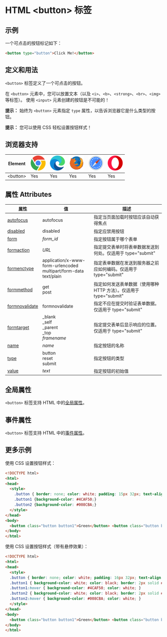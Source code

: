 HTML \<button> 标签
===

## 示例

一个可点击的按钮标记如下：

```HTML idoc:preview
<button type="button">Click Me!</button>
```

## 定义和用法

`<button>` 标签定义了一个可点击的按钮。

在 `<button>` 元素中，您可以放置文本（以及 `<i>`、`<b>`、`<strong>`、`<br>`、`<img>` 等标签）。 使用 `<input>` 元素创建的按钮是不可能的！

**提示：** 始终为 `<button>` 元素指定 `type` 属性，以告诉浏览器它是什么类型的按钮。

**提示：** 您可以使用 CSS 轻松设置按钮样式！

## 浏览器支持

| Element  | ![chrome][1] | ![edge][2] | ![firefox][3] | ![safari][4] | ![opera][5] |
| --------- | --- | --- | --- | --- | --- |
| \<button> | Yes | Yes | Yes | Yes | Yes |
<!--rehype:style=width: 100%; display: inline-table;-->

## 属性 Attributes

| 属性 | 值 | 描述 |
| ---- | ---- | ---- |
| [autofocus](./button_autofocus.md) | autofocus | 指定当页面加载时按钮应该自动获得焦点|
| [disabled](./button_disabled.md) | disabled | 指定应禁用按钮|
| [form](./button_form.md) | *form\_id* | 指定按钮属于哪个表单|
| [formaction](./button_formaction.md) | *URL* | 指定提交表单时将表单数据发送到何处。仅适用于 type="submit"|
| [formenctype](./button_formenctype.md) | application/x-www-form-urlencoded<br/>multipart/form-data text/plain | 指定表单数据在发送到服务器之前应如何编码。仅适用于 type="submit"|
| [formmethod](./button_formmethod.md) | get<br/>post | 指定如何发送表单数据（使用哪种 HTTP 方法）。仅适用于 type="submit"|
| [formnovalidate](./button_formnovalidate.md) | formnovalidate | 指定不应在提交时验证表单数据。仅适用于 type="submit"|
| [formtarget](./button_formtarget.md) | \_blank<br/>\_self<br/>\_parent<br/>\_top<br/>*framename* | 指定提交表单后显示响应的位置。仅适用于 type="submit"|
| [name](./button_name.md) | *name* | 指定按钮的名称|
| [type](./button_type.md) | button<br/>reset<br/>submit | 指定按钮的类型|
| [value](./button_value.md) | *text* | 指定按钮的初始值|
<!--rehype:style=width: 100%; display: inline-table;-->

## 全局属性

`<button>` 标签支持 HTML 中的[全局属性](../reference/standardattributes.md)。

## 事件属性

`<button>` 标签支持 HTML 中的[事件属性](../reference/eventattributes.md)。

## 更多示例

使用 CSS 设置按钮样式：

```html idoc:preview:iframe
<!DOCTYPE html>
<html>
<head>
  <style>
    .button { border: none; color: white; padding: 15px 32px; text-align: center; text-decoration: none; display: inline-block; font-size: 16px; margin: 4px 2px; cursor: pointer; }
    .button1 {background-color: #4CAF50;}
    .button2 {background-color: #008CBA;}
  </style>
</head>
<body>
  <button class="button button1">Green</button> <button class="button button2">Blue</button>
</body>
</html>
```

使用 CSS 设置按钮样式（带有悬停效果）：

```html idoc:preview:iframe
<!DOCTYPE html>
<html>
<head>
  <style>
  .button { border: none; color: white; padding: 16px 32px; text-align: center; text-decoration: none; display: inline-block; font-size: 16px; margin: 4px 2px; transition-duration: 0.4s; cursor: pointer; }
  .button1 { background-color: white; color: black; border: 2px solid #4CAF50; }
  .button1:hover { background-color: #4CAF50; color: white; }
  .button2 { background-color: white; color: black; border: 2px solid #008CBA; }
  .button2:hover { background-color: #008CBA; color: white; }
  </style>
</head>
<body>
  <button class="button button1">Green</button> <button class="button button2">Blue</button>
</body>
</html>
```

[1]: ../assets/chrome.svg
[2]: ../assets/edge.svg
[3]: ../assets/firefox.svg
[4]: ../assets/safari.svg
[5]: ../assets/opera.svg